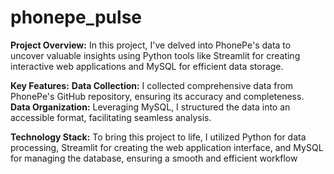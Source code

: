 # phonepe_pulse
**Project Overview:**
  In this project, I've delved into PhonePe's data to uncover valuable insights using Python tools like Streamlit for creating interactive web applications and MySQL for efficient data storage.

**Key Features:**
  **Data Collection:** I collected comprehensive data from PhonePe's GitHub repository, ensuring its accuracy and completeness.
  **Data Organization:** Leveraging MySQL, I structured the data into an accessible format, facilitating seamless analysis.

**Technology Stack:**
  To bring this project to life, I utilized Python for data processing, Streamlit for creating the web application interface, and MySQL for managing the database, ensuring a smooth and efficient workflow






